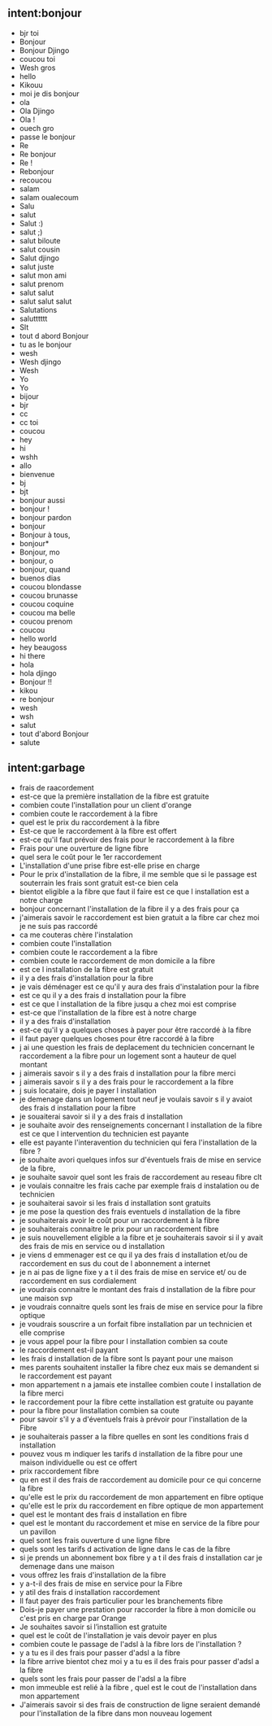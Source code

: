 ## intent:bonjour
- bjr toi
- Bonjour
- Bonjour Djingo
- coucou toi
- Wesh gros
- hello
- Kikouu
- moi je dis bonjour
- ola
- Ola Djingo
- Ola !
- ouech gro
- passe le bonjour
- Re
- Re bonjour
- Re !
- Rebonjour
- recoucou
- salam
- salam oualecoum
- Salu
- salut
- Salut :)
- salut ;)
- salut biloute
- salut cousin
- Salut djingo
- salut juste
- salut mon ami
- salut prenom
- salut salut
- salut salut salut
- Salutations
- salutttttt
- Slt
- tout d abord Bonjour
- tu as le bonjour
- wesh 
- Wesh djingo
- Wesh
- Yo
- Yo 
- bijour
- bjr
- cc
- cc toi
- coucou
- hey
- hi
- wshh
- allo
- bienvenue
- bj
- bjt
- bonjour aussi
- bonjour !
- bonjour pardon
- bonjour
- Bonjour à tous,
- bonjour*
- Bonjour, mo
- bonjour, o
- bonjour, quand
- buenos dias
- coucou blondasse
- coucou brunasse
- coucou coquine
- coucou ma belle
- coucou prenom
- coucou
- hello world
- hey beaugoss
- hi there
- hola
- hola djingo
- Bonjour !!
- kikou
- re bonjour
- wesh
- wsh
- salut
- tout d'abord Bonjour
- salute

## intent:garbage
- frais de raacordement
- est-ce que la première installation de la fibre est gratuite
- combien coute l'installation pour un client d'orange
- combien coute  le raccordement à la fibre
- quel est le prix du raccordement à la fibre 
- Est-ce que le raccordement à la fibre est offert 
- est-ce qu'il faut prévoir des frais pour le raccordement à la fibre
- Frais pour une ouverture de ligne fibre 
- quel sera le coût pour le 1er raccordement
- L'installation d'une prise fibre est-elle prise en charge 
- Pour le prix d'installation de la fibre, il me semble que si le passage est souterrain les frais sont gratuit est-ce bien cela 
- bientot eligible a la fibre que faut il faire est ce que l installation est a notre charge
- bonjour concernant l'installation de la fibre il y a des frais pour ça 
- j'aimerais savoir le raccordement est bien gratuit a la fibre car chez moi je ne suis pas raccordé
- ca me couteras chère l'instalation
- combien coute l'installation
- combien coute le raccordement a la fibre
- combien coute le raccordement de mon domicile a la fibre
- est ce l installation de la fibre est gratuit
- il y a des frais d'installation pour la fibre
- je vais déménager est ce qu'il y aura des frais d'instalation pour la fibre
- est ce qu il y a des frais d installation pour la fibre
- est ce que l installation de la fibre jusqu a chez moi est comprise
- est-ce que l'installation de la fibre est à notre charge
- il y a des frais d'installation 
- est-ce qu'il y a quelques choses à payer pour être raccordé à la fibre
- il faut payer quelques choses pour être raccordé à la fibre
- j ai une question les frais de deplacement du technicien concernant le raccordement a la fibre pour un logement sont a hauteur de quel montant
- j aimerais savoir s il y a des frais d installation pour la fibre merci
- j aimerais savoir s il y a des frais pour le raccordement a la fibre
- j suis locataire, dois je payer l installation
- je demenage dans un logement tout neuf je voulais savoir s il y avaiot des frais d installation pour la fibre
- je souaiterai savoir si il y a des frais d installation
- je souhaite avoir des renseignements concernant l installation de la fibre est ce que l intervention du technicien est payante
- elle est payante l'interavention du technicien qui fera l'installation de la fibre ?
- je souhaite avori quelques infos sur d'éventuels frais de mise en service de la fibre,
- je souhaite savoir quel sont les frais de raccordement au reseau fibre clt
- je voulais connaitre les frais cache par exemple frais d instalation ou de technicien
- je souhaiterai savoir si les frais d installation sont gratuits
- je me pose la question des frais eventuels d installation de la fibre
- je souhaiterais avoir le coût pour un raccordement à la fibre
- je souhaiterais connaitre le prix pour un raccordement fibre
- je suis nouvellement eligible a la fibre et je souhaiterais savoir si il y avait des frais de mis en service ou d installation
- je viens d emmenager est ce qu il ya des frais d installation et/ou de raccordement en sus du cout de l abonnement a internet
- je n ai pas de ligne fixe y a t il des frais de mise en service et/ ou de raccordement en sus cordialement
- je voudrais connaitre le montant des frais d installation de la fibre pour une maison svp
- je voudrais connaitre quels sont les frais de mise en service pour la fibre optique
- je voudrais souscrire a un forfait fibre installation par un technicien et elle comprise
- je vous appel pour la fibre pour l installation combien sa coute
- le raccordement est-il payant 
- les frais d installation de la fibre sont ls payant pour une maison
- mes parents souhaitent installer la fibre chez eux mais se demandent si le raccordement est payant
- mon appartement n a jamais ete installee combien coute l installation de la fibre merci
- le raccordement pour la fibre cette installation est gratuite ou payante 
- pour la fibre pour linstallation combien sa coute
- pour savoir s'il y a d'éventuels frais à prévoir pour l'installation de la Fibre 
- je souhaiterais passer a la fibre quelles en sont les conditions frais d installation
- pouvez vous m indiquer les tarifs d installation de la fibre pour une maison individuelle ou est ce offert
- prix raccordement fibre
- qu en est il des frais de raccordement au domicile pour ce qui concerne la fibre
- qu'elle est le prix du raccordement de mon appartement en fibre optique
- qu'elle est le prix du raccordement en fibre optique de mon appartement
- quel est le montant des frais d installation en fibre
- quel est le montant du raccordement et mise en service de la fibre pour un pavillon
- quel sont les frais ouverture d une ligne fibre
- quels sont les tarifs d activation de ligne dans le cas de la fibre
- si je prends un abonnement box fibre y a t il des frais d installation car je demenage dans une maison
- vous offrez les frais d'installation de la fibre
- y a-t-il des frais de mise en service pour la Fibre
- y atil des frais d installation raccordement
- Il faut payer des frais particulier pour les branchements fibre
- Dois-je payer une prestation pour raccorder la fibre à mon domicile ou c'est pris en charge par Orange
- Je souhaites savoir si l’installion est gratuite
- quel est le coût de l'installation je vais devoir payer en plus
- combien coute le passage de l'adsl à la fibre lors de l'installation ?
- y a tu es il des frais pour passer d'adsl a la fibre
- la fibre arrive bientot chez moi y a tu es il des frais pour passer d'adsl a la fibre
- quels sont les frais pour passer de l'adsl a la fibre 
- mon immeuble est relié à la fibre , quel est le cout de l'installation dans mon appartement
- J'aimerais savoir si des frais de construction de ligne seraient demandé pour l'installation de la fibre dans mon nouveau logement
